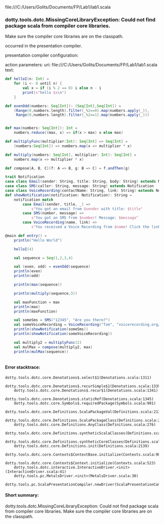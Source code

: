file:///C:/Users/Golits/Documents/FP/Lab1/lab1.scala
### dotty.tools.dotc.MissingCoreLibraryException: Could not find package scala from compiler core libraries.
Make sure the compiler core libraries are on the classpath.
   

occurred in the presentation compiler.

presentation compiler configuration:


action parameters:
uri: file:///C:/Users/Golits/Documents/FP/Lab1/lab1.scala
text:
```scala
def helloI(n: Int) =
    for (i <- 0 until n) {
        val x = if (i % 2 == 0) i else n - i
        print(s"hello $x\n")
    }

def evenOdd(numbers: Seq[Int]): (Seq[Int],Seq[Int]) = 
    (Range(0,numbers.length).filter(_%2==0).map(numbers.apply(_)),
     Range(0,numbers.length).filter(_%2==1).map(numbers.apply(_)))


def max(numbers: Seq[Int]): Int = 
    numbers.reduce((max, x) => if(x > max) x else max)

def multiplyFunc(multiplier:Int): Seq[Int] => Seq[Int] =
    (numbers:Seq[Int]) => numbers.map(x => multiplier * x)

def multiply(numbers: Seq[Int], multiplier: Int): Seq[Int] = 
    numbers.map(x => multiplier * x)

def compose[A, B, C](f: A => B, g: B => C) = f.andThen(g)

trait Notification
case class Email(sender: String, title: String, body: String) extends Notification
case class SMS(caller: String, message: String) extends Notification
case class VoiceRecording(contactName: String, link: String) extends Notification
def showNotification(notification: Notification): String =
    notification match
        case Email(sender, title, _) =>
            s"You got an email from $sender with title: $title"
        case SMS(number, message) =>
            s"You got an SMS from $number! Message: $message"
        case VoiceRecording(name, link) =>
            s"You received a Voice Recording from $name! Click the link to hear it: $link"

@main def entry() = 
    println("Hello World")

    helloI(4)

    val sequence = Seq(1,2,3,4)

    val (even, odd) = evenOdd(sequence)
    println(even)
    println(odd)

    println(max(sequence))

    println(multiply(sequence,3))

    val maxFunction = max
    println(max)
    println(maxFunction)

    val someSms = SMS("12345", "Are you there?")
    val someVoiceRecording = VoiceRecording("Tom", "voicerecording.org/id/123")
    println(showNotification(someSms))
    println(showNotification(someVoiceRecording))

    val multiply2 = multiplyFunc(2)
    val mulMax = compose(multiply2, max)
    println(mulMax(sequence))
 

```



#### Error stacktrace:

```
dotty.tools.dotc.core.Denotations$.select$1(Denotations.scala:1311)
	dotty.tools.dotc.core.Denotations$.recurSimple$1(Denotations.scala:1339)
	dotty.tools.dotc.core.Denotations$.recur$1(Denotations.scala:1341)
	dotty.tools.dotc.core.Denotations$.staticRef(Denotations.scala:1345)
	dotty.tools.dotc.core.Symbols$.requiredPackage(Symbols.scala:901)
	dotty.tools.dotc.core.Definitions.ScalaPackageVal(Definitions.scala:213)
	dotty.tools.dotc.core.Definitions.ScalaPackageClass(Definitions.scala:216)
	dotty.tools.dotc.core.Definitions.AnyClass(Definitions.scala:276)
	dotty.tools.dotc.core.Definitions.syntheticScalaClasses(Definitions.scala:2109)
	dotty.tools.dotc.core.Definitions.syntheticCoreClasses(Definitions.scala:2123)
	dotty.tools.dotc.core.Definitions.init(Definitions.scala:2139)
	dotty.tools.dotc.core.Contexts$ContextBase.initialize(Contexts.scala:900)
	dotty.tools.dotc.core.Contexts$Context.initialize(Contexts.scala:523)
	dotty.tools.dotc.interactive.InteractiveDriver.<init>(InteractiveDriver.scala:41)
	dotty.tools.pc.MetalsDriver.<init>(MetalsDriver.scala:30)
	dotty.tools.pc.ScalaPresentationCompiler.newDriver(ScalaPresentationCompiler.scala:99)
```
#### Short summary: 

dotty.tools.dotc.MissingCoreLibraryException: Could not find package scala from compiler core libraries.
Make sure the compiler core libraries are on the classpath.
   